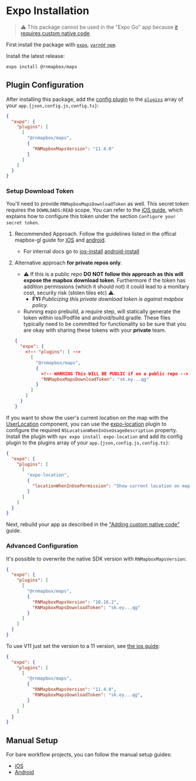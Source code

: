# Expo Installation

> :warning: This package cannot be used in the "Expo Go" app because [it requires custom native code](https://docs.expo.io/workflow/customizing/).

First install the package with [`expo`](https://docs.expo.io/workflow/expo-cli/#expo-install), [`yarn`or `npm`](../README.md#step-1---install-package).

Install the latest release:
```sh
expo install @rnmapbox/maps
```

## Plugin Configuration

After installing this package, add the [config plugin](https://docs.expo.io/guides/config-plugins/) to the [`plugins`](https://docs.expo.io/versions/latest/config/app/#plugins) array of your `app.{json,config.js,config.ts}`:

```json
{
  "expo": {
    "plugins": [
      [
        "@rnmapbox/maps",
        {
          "RNMapboxMapsVersion": "11.4.0"
        }
      ]
    ]
  }
}
```

### Setup Download Token

You'll need to provide `RNMapboxMapsDownloadToken` as well. This secret token requires the `DOWNLOADS:READ` scope. You can refer to the [iOS guide](https://docs.mapbox.com/ios/maps/guides/install/#configure-credentials), which explains how to configure this token under the section `Configure your secret token`.

1. Recommended Approach. Follow the guidelines listed in the offical mapbox-gl guide for [iOS](https://docs.mapbox.com/ios/maps/guides/install/#configure-credentials) and [android](https://docs.mapbox.com/android/maps/guides/install/).
    - For internal docs go to [ios-install](../ios/install.md) [android-install](../android/install.md)
  
2. Alternative approach **for private repos only**.
    - :warning: If this is a public repo **DO NOT follow this approach as this will expose the mapbox download token**. Furthermore if the token has addition permissions (which it should not) it could lead to a monitary cost, security risk (stolen tiles etc) :warning:.
      - **FYI** _Publicizing this private download token is against mapbox policy._
    - Running expo prebuild, a require step, will statically generate the token within ios/Podfile and android/build.gradle. These files typically need to be committed for functionality so be sure that you are okay with sharing these tokens with your **private** team.

    ```json
    {
      "expo": {
        <!-- "plugins": [ -->
          [
            "@rnmapbox/maps",
            {
              <!-- WARNING This WILL BE PUBLIC if on a public repo -->
              "RNMapboxMapsDownloadToken": "sk.ey...qg"
            }
          ]
        ]
      }
    }
    ```

If you want to show the user's current location on the map with the [UserLocation](../docs/UserLocation.md) component, you can use the [expo-location](https://docs.expo.dev/versions/latest/sdk/location/) plugin to configure the required `NSLocationWhenInUseUsageDescription` property. Install the plugin with `npx expo install expo-location` and add its config plugin to the plugins array of your `app.{json,config.js,config.ts}`:

```json
{
  "expo": {
    "plugins": [
      [
        "expo-location",
        {
          "locationWhenInUsePermission": "Show current location on map."
        }
      ]
    ]
  }
}
```

Next, rebuild your app as described in the ["Adding custom native code"](https://docs.expo.io/workflow/customizing/) guide.

### Advanced Configuration

It's possible to overwrite the native SDK version with `RNMapboxMapsVersion`:

```json
{
  "expo": {
    "plugins": [
      [
        "@rnmapbox/maps",
        {
          "RNMapboxMapsVersion": "10.16.2",
          "RNMapboxMapsDownloadToken": "sk.ey...qg"
        }
      ]
    ]
  }
}
```

To use V11 just set the version to a 11 version, see [the ios guide](/ios/install.md):

```json
{
  "expo": {
    "plugins": [
      [
        "@rnmapbox/maps",
        {
          "RNMapboxMapsVersion": "11.4.0",
          "RNMapboxMapsDownloadToken": "sk.ey...qg",
        }
      ]
    ]
  }
}
```

## Manual Setup

For bare workflow projects, you can follow the manual setup guides:

- [iOS](/ios/install.md)
- [Android](/android/install.md)
